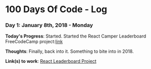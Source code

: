 # 100 Days Of Code - Log

<!---
### Day 0: February 30, 2016 (Example 1)
##### (delete me or comment me out)

**Today's Progress**: Fixed CSS, worked on canvas functionality for the app.

**Thoughts:** I really struggled with CSS, but, overall, I feel like I am slowly getting better at it. Canvas is still new for me, but I managed to figure out some basic functionality.

**Link to work:** [Calculator App](http://www.example.com)
--->

### Day 1: January 8th, 2018 - Monday

**Today's Progress**: Started. Started the React Camper Leaderboard FreeCodeCamp project:[link](https://www.freecodecamp.org/challenges/build-a-camper-leaderboard)

**Thoughts**: Finally, back into it. Something to bite into in 2018.

**Link(s) to work**: [React Leaderboard Project](https://github.com/arry14/camper-leaderboard-react)
